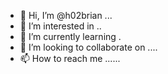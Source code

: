 - 👋 Hi, I’m @h02brian ...
- 👀 I’m interested in ..
- 🌱 I’m currently learning .
- 💞️ I’m looking to collaborate on ....
- 📫 How to reach me ......

<!---
h02brian/h02brian is a ✨ special ✨ repository because its `README.md` (this file) appears on your GitHub profile.
You can click the Preview link to take a look at your changes.
--->
